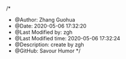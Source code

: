 /*
* @Author: Zhang Guohua
* @Date:   2020-05-06 17:32:20
* @Last Modified by:   zgh
* @Last Modified time: 2020-05-06 17:32:24
* @Description: create by zgh
* @GitHub: Savour Humor
*/
